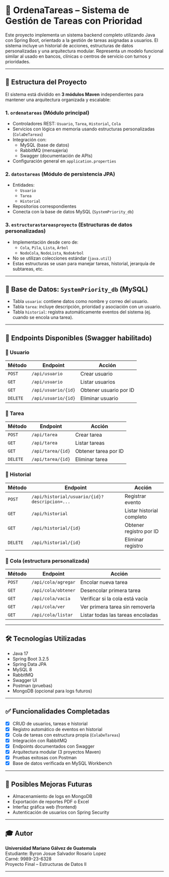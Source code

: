 # 📌 OrdenaTareas – Sistema de Gestión de Tareas con Prioridad

Este proyecto implementa un sistema backend completo utilizando Java con Spring Boot, orientado a la gestión de tareas asignadas a usuarios. El sistema incluye un historial de acciones, estructuras de datos personalizadas y una arquitectura modular. Representa un modelo funcional similar al usado en bancos, clínicas o centros de servicio con turnos y prioridades.

---

## 🧱 Estructura del Proyecto

El sistema está dividido en **3 módulos Maven** independientes para mantener una arquitectura organizada y escalable:

### 1. `ordenatareas` (Módulo principal)
- Controladores REST: `Usuario`, `Tarea`, `Historial`, `Cola`
- Servicios con lógica en memoria usando estructuras personalizadas (`ColaDeTareas`)
- Integración con:
  - MySQL (base de datos)
  - RabbitMQ (mensajería)
  - Swagger (documentación de APIs)
- Configuración general en `application.properties`

### 2. `datostareas` (Módulo de persistencia JPA)
- Entidades:
  - `Usuario`
  - `Tarea`
  - `Historial`
- Repositorios correspondientes
- Conecta con la base de datos MySQL (`SystemPriority_db`)

### 3. `estructurastareasproyecto` (Estructuras de datos personalizadas)
- Implementación desde cero de:
  - `Cola`, `Pila`, `Lista`, `Árbol`
  - `NodoCola`, `NodoLista`, `NodoArbol`
- No se utilizan colecciones estándar (`java.util`)
- Estas estructuras se usan para manejar tareas, historial, jerarquía de subtareas, etc.

---

## 💾 Base de Datos: `SystemPriority_db` (MySQL)

- Tabla `usuario`: contiene datos como nombre y correo del usuario.
- Tabla `tarea`: incluye descripción, prioridad y asociación con un usuario.
- Tabla `historial`: registra automáticamente eventos del sistema (ej. cuando se encola una tarea).

---

## 🔗 Endpoints Disponibles (Swagger habilitado)

### 📁 Usuario
| Método | Endpoint | Acción |
|--------|----------|--------|
| `POST` | `/api/usuario` | Crear usuario |
| `GET`  | `/api/usuario` | Listar usuarios |
| `GET`  | `/api/usuario/{id}` | Obtener usuario por ID |
| `DELETE` | `/api/usuario/{id}` | Eliminar usuario |

### 📁 Tarea
| Método | Endpoint | Acción |
|--------|----------|--------|
| `POST` | `/api/tarea` | Crear tarea |
| `GET`  | `/api/tarea` | Listar tareas |
| `GET`  | `/api/tarea/{id}` | Obtener tarea por ID |
| `DELETE` | `/api/tarea/{id}` | Eliminar tarea |

### 📁 Historial
| Método | Endpoint | Acción |
|--------|----------|--------|
| `POST` | `/api/historial/usuario/{id}?descripcion=...` | Registrar evento |
| `GET`  | `/api/historial` | Listar historial completo |
| `GET`  | `/api/historial/{id}` | Obtener registro por ID |
| `DELETE` | `/api/historial/{id}` | Eliminar registro |

### 🔁 Cola (estructura personalizada)
| Método | Endpoint | Acción |
|--------|----------|--------|
| `POST` | `/api/cola/agregar` | Encolar nueva tarea |
| `GET`  | `/api/cola/obtener` | Desencolar primera tarea |
| `GET`  | `/api/cola/vacia` | Verificar si la cola está vacía |
| `GET`  | `/api/cola/ver` | Ver primera tarea sin removerla |
| `GET`  | `/api/cola/listar` | Listar todas las tareas encoladas |

---

## 🛠️ Tecnologías Utilizadas

- Java 17
- Spring Boot 3.2.5
- Spring Data JPA
- MySQL 8
- RabbitMQ
- Swagger UI
- Postman (pruebas)
- MongoDB (opcional para logs futuros)

---

## ✅ Funcionalidades Completadas

- [x] CRUD de usuarios, tareas e historial
- [x] Registro automático de eventos en historial
- [x] Cola de tareas con estructura propia (`ColaDeTareas`)
- [x] Integración con RabbitMQ
- [x] Endpoints documentados con Swagger
- [x] Arquitectura modular (3 proyectos Maven)
- [x] Pruebas exitosas con Postman
- [x] Base de datos verificada en MySQL Workbench

---

## 🚀 Posibles Mejoras Futuras

- Almacenamiento de logs en MongoDB
- Exportación de reportes PDF o Excel
- Interfaz gráfica web (frontend)
- Autenticación de usuarios con Spring Security

---

## 🎓 Autor

**Universidad Mariano Gálvez de Guatemala**  
Estudiante: Byron Josue Salvador Rosario Lopez  
Carné: 9989-23-6328  
Proyecto Final – Estructuras de Datos II

---

